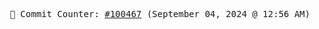 <p align="center">
    <samp>
        📮 Commit Counter: <a href="https://github.com/Javascript-void0/Javascript-void0/commits/main">#100467</a> (September 04, 2024 @ 12:56 AM)
    </samp>
</p>